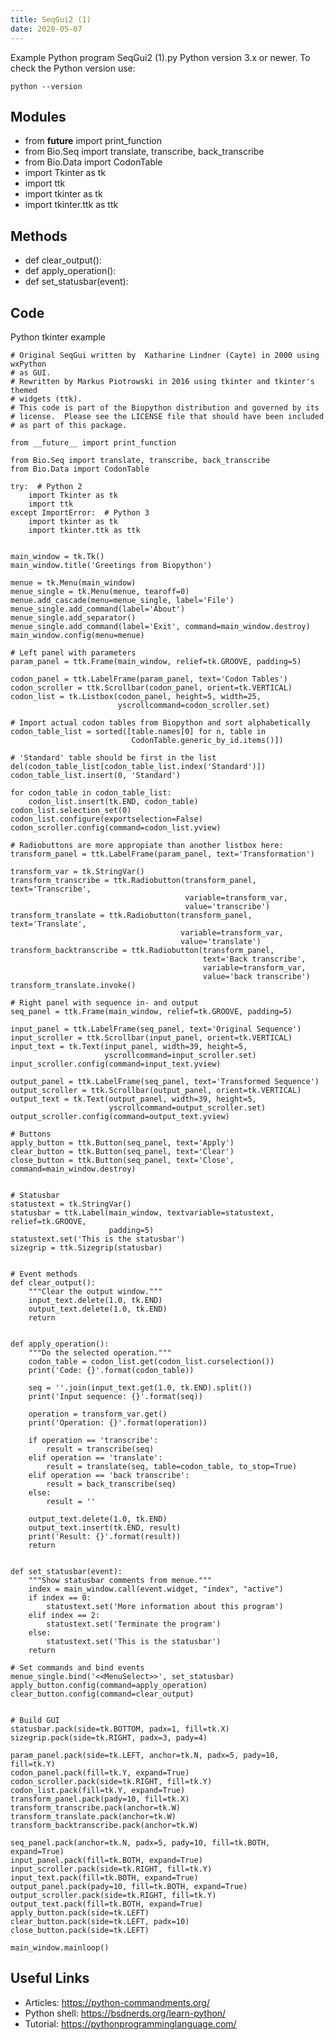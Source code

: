 ```yaml
---
title: SeqGui2 (1)
date: 2020-05-07
---
```

Example Python program SeqGui2 (1).py
Python version 3.x or newer.
To check the Python version use:

    python --version

## Modules

* from __future__ import print_function
* from Bio.Seq import translate, transcribe, back_transcribe
* from Bio.Data import CodonTable
* import Tkinter as tk
* import ttk
* import tkinter as tk
* import tkinter.ttk as ttk

## Methods

* def clear_output():
* def apply_operation():
* def set_statusbar(event):

## Code

Python tkinter example

    # Original SeqGui written by  Katharine Lindner (Cayte) in 2000 using wxPython
    # as GUI.
    # Rewritten by Markus Piotrowski in 2016 using tkinter and tkinter's themed
    # widgets (ttk).
    # This code is part of the Biopython distribution and governed by its
    # license.  Please see the LICENSE file that should have been included
    # as part of this package.
    
    from __future__ import print_function
    
    from Bio.Seq import translate, transcribe, back_transcribe
    from Bio.Data import CodonTable
    
    try:  # Python 2
        import Tkinter as tk
        import ttk
    except ImportError:  # Python 3
        import tkinter as tk
        import tkinter.ttk as ttk
    
    
    main_window = tk.Tk()
    main_window.title('Greetings from Biopython')
    
    menue = tk.Menu(main_window)
    menue_single = tk.Menu(menue, tearoff=0)
    menue.add_cascade(menu=menue_single, label='File')
    menue_single.add_command(label='About')
    menue_single.add_separator()
    menue_single.add_command(label='Exit', command=main_window.destroy)
    main_window.config(menu=menue)
    
    # Left panel with parameters
    param_panel = ttk.Frame(main_window, relief=tk.GROOVE, padding=5)
    
    codon_panel = ttk.LabelFrame(param_panel, text='Codon Tables')
    codon_scroller = ttk.Scrollbar(codon_panel, orient=tk.VERTICAL)
    codon_list = tk.Listbox(codon_panel, height=5, width=25,
                            yscrollcommand=codon_scroller.set)
    
    # Import actual codon tables from Biopython and sort alphabetically
    codon_table_list = sorted([table.names[0] for n, table in
                               CodonTable.generic_by_id.items()])
    
    # 'Standard' table should be first in the list
    del(codon_table_list[codon_table_list.index('Standard')])
    codon_table_list.insert(0, 'Standard')
    
    for codon_table in codon_table_list:
        codon_list.insert(tk.END, codon_table)
    codon_list.selection_set(0)
    codon_list.configure(exportselection=False)
    codon_scroller.config(command=codon_list.yview)
    
    # Radiobuttons are more appropiate than another listbox here:
    transform_panel = ttk.LabelFrame(param_panel, text='Transformation')
    
    transform_var = tk.StringVar()
    transform_transcribe = ttk.Radiobutton(transform_panel, text='Transcribe',
                                           variable=transform_var,
                                           value='transcribe')
    transform_translate = ttk.Radiobutton(transform_panel, text='Translate',
                                          variable=transform_var,
                                          value='translate')
    transform_backtranscribe = ttk.Radiobutton(transform_panel,
                                               text='Back transcribe',
                                               variable=transform_var,
                                               value='back transcribe')
    transform_translate.invoke()
    
    # Right panel with sequence in- and output
    seq_panel = ttk.Frame(main_window, relief=tk.GROOVE, padding=5)
    
    input_panel = ttk.LabelFrame(seq_panel, text='Original Sequence')
    input_scroller = ttk.Scrollbar(input_panel, orient=tk.VERTICAL)
    input_text = tk.Text(input_panel, width=39, height=5,
                         yscrollcommand=input_scroller.set)
    input_scroller.config(command=input_text.yview)
    
    output_panel = ttk.LabelFrame(seq_panel, text='Transformed Sequence')
    output_scroller = ttk.Scrollbar(output_panel, orient=tk.VERTICAL)
    output_text = tk.Text(output_panel, width=39, height=5,
                          yscrollcommand=output_scroller.set)
    output_scroller.config(command=output_text.yview)
    
    # Buttons
    apply_button = ttk.Button(seq_panel, text='Apply')
    clear_button = ttk.Button(seq_panel, text='Clear')
    close_button = ttk.Button(seq_panel, text='Close', command=main_window.destroy)
    
    
    # Statusbar
    statustext = tk.StringVar()
    statusbar = ttk.Label(main_window, textvariable=statustext, relief=tk.GROOVE,
                          padding=5)
    statustext.set('This is the statusbar')
    sizegrip = ttk.Sizegrip(statusbar)
    
    
    # Event methods
    def clear_output():
        """Clear the output window."""
        input_text.delete(1.0, tk.END)
        output_text.delete(1.0, tk.END)
        return
    
    
    def apply_operation():
        """Do the selected operation."""
        codon_table = codon_list.get(codon_list.curselection())
        print('Code: {}'.format(codon_table))
    
        seq = ''.join(input_text.get(1.0, tk.END).split())
        print('Input sequence: {}'.format(seq))
    
        operation = transform_var.get()
        print('Operation: {}'.format(operation))
    
        if operation == 'transcribe':
            result = transcribe(seq)
        elif operation == 'translate':
            result = translate(seq, table=codon_table, to_stop=True)
        elif operation == 'back transcribe':
            result = back_transcribe(seq)
        else:
            result = ''
    
        output_text.delete(1.0, tk.END)
        output_text.insert(tk.END, result)
        print('Result: {}'.format(result))
        return
    
    
    def set_statusbar(event):
        """Show statusbar comments from menue."""
        index = main_window.call(event.widget, "index", "active")
        if index == 0:
            statustext.set('More information about this program')
        elif index == 2:
            statustext.set('Terminate the program')
        else:
            statustext.set('This is the statusbar')
        return
    
    # Set commands and bind events
    menue_single.bind('<<MenuSelect>>', set_statusbar)
    apply_button.config(command=apply_operation)
    clear_button.config(command=clear_output)
    
    
    # Build GUI
    statusbar.pack(side=tk.BOTTOM, padx=1, fill=tk.X)
    sizegrip.pack(side=tk.RIGHT, padx=3, pady=4)
    
    param_panel.pack(side=tk.LEFT, anchor=tk.N, padx=5, pady=10, fill=tk.Y)
    codon_panel.pack(fill=tk.Y, expand=True)
    codon_scroller.pack(side=tk.RIGHT, fill=tk.Y)
    codon_list.pack(fill=tk.Y, expand=True)
    transform_panel.pack(pady=10, fill=tk.X)
    transform_transcribe.pack(anchor=tk.W)
    transform_translate.pack(anchor=tk.W)
    transform_backtranscribe.pack(anchor=tk.W)
    
    seq_panel.pack(anchor=tk.N, padx=5, pady=10, fill=tk.BOTH, expand=True)
    input_panel.pack(fill=tk.BOTH, expand=True)
    input_scroller.pack(side=tk.RIGHT, fill=tk.Y)
    input_text.pack(fill=tk.BOTH, expand=True)
    output_panel.pack(pady=10, fill=tk.BOTH, expand=True)
    output_scroller.pack(side=tk.RIGHT, fill=tk.Y)
    output_text.pack(fill=tk.BOTH, expand=True)
    apply_button.pack(side=tk.LEFT)
    clear_button.pack(side=tk.LEFT, padx=10)
    close_button.pack(side=tk.LEFT)
    
    main_window.mainloop()
    

## Useful Links

- Articles: https://python-commandments.org/
- Python shell: https://bsdnerds.org/learn-python/
- Tutorial: https://pythonprogramminglanguage.com/
